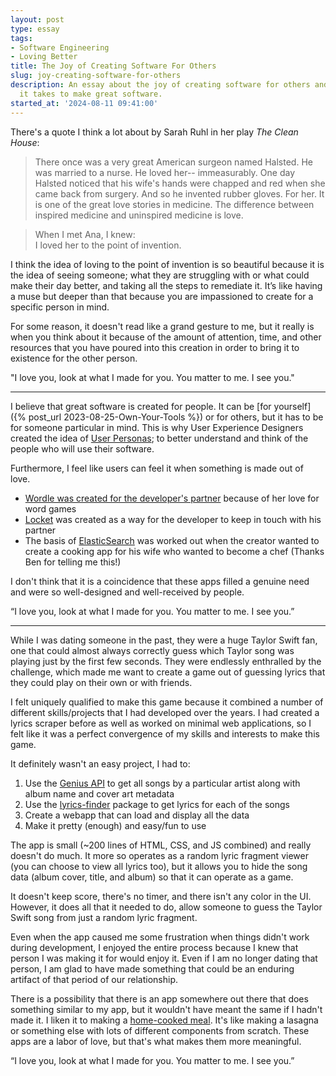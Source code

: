 ```yaml
---
layout: post
type: essay
tags:
- Software Engineering
- Loving Better
title: The Joy of Creating Software For Others
slug: joy-creating-software-for-others
description: An essay about the joy of creating software for others and the love that
  it takes to make great software.
started_at: '2024-08-11 09:41:00'
---
```


There's a quote I think a lot about by Sarah Ruhl in her play *The Clean House*:
> There once was a very great American surgeon named Halsted. He was married to a nurse. He loved her-- immeasurably. One day Halsted noticed that his wife's hands were chapped and red when she came back from surgery. And so he invented rubber gloves. For her. It is one of the great love stories in medicine. The difference between inspired medicine and uninspired medicine is love.

> When I met Ana, I knew:  
I loved her to the point of invention.

I think the idea of loving to the point of invention is so beautiful because it is the idea of seeing someone; what they are struggling with or what could make their day better, and taking all the steps to remediate it. It’s like having a muse but deeper than that because you are impassioned to create for a specific person in mind.

For some reason, it doesn't read like a grand gesture to me, but it really is when you think about it because of the amount of attention, time, and other resources that you have poured into this creation in order to bring it to existence for the other person.

"I love you, look at what I made for you. You matter to me. I see you."

--- 

I believe that great software is created for people. It can be [for yourself]({% post_url 2023-08-25-Own-Your-Tools %}) or for others, but it has to be for someone particular in mind. This is why User Experience Designers created the idea of [User Personas](https://www.interaction-design.org/literature/article/personas-why-and-how-you-should-use-them); to better understand and think of the people who will use their software.

Furthermore, I feel like users can feel it when something is made out of love. 
* [Wordle was created for the developer's partner](https://www.nytimes.com/2022/01/03/technology/wordle-word-game-creator.html) because of her love for word games
* [Locket](https://www.fastcompany.com/90818702/how-locket-a-widget-built-by-a-guy-as-a-gift-to-his-girlfriend-became-an-apple-app-store-award-winner) was created as a way for the developer to keep in touch with his partner
* The basis of [ElasticSearch](https://devm.io/databases/elasticsearch-founder-interview-112677) was worked out when the creator wanted to create a cooking app for his wife who wanted to become a chef (Thanks Ben for telling me this!)

I don't think that it is a coincidence that these apps filled a genuine need and were so well-designed and well-received by people. 

“I love you, look at what I made for you. You matter to me. I see you.”

---

While I was dating someone in the past, they were a huge Taylor Swift fan, one that could almost always correctly guess which Taylor song was playing just by the first few seconds. They were endlessly enthralled by the challenge, which made me want to create a game out of guessing lyrics that they could play on their own or with friends.

I felt uniquely qualified to make this game because it combined a number of different skills/projects that I had developed over the years. I had created a lyrics scraper before as well as worked on minimal web applications, so I felt like it was a perfect convergence of my skills and interests to make this game.

It definitely wasn't an easy project, I had to:
1. Use the [Genius API](https://docs.genius.com/) to get all songs by a particular artist along with album name and cover art metadata 
2. Use the [lyrics-finder](https://www.npmjs.com/package/lyrics-finder) package to get lyrics for each of the songs
3. Create a webapp that can load and display all the data
4. Make it pretty (enough) and easy/fun to use

The app is small (~200 lines of HTML, CSS, and JS combined) and really doesn't do much. It more so operates as a random lyric fragment viewer (you can choose to view all lyrics too), but it allows you to hide the song data (album cover, title, and album) so that it can operate as a game. 

It doesn't keep score, there's no timer, and there isn't any color in the UI. However, it does all that it needed to do, allow someone to guess the Taylor Swift song from just a random lyric fragment.

Even when the app caused me some frustration when things didn't work during development, I enjoyed the entire process because I knew that person I was making it for would enjoy it. Even if I am no longer dating that person, I am glad to have made something that could be an enduring artifact of that period of our relationship.

There is a possibility that there is an app somewhere out there that does something similar to my app, but it wouldn't have meant the same if I hadn't made it. I liken it to making a [home-cooked meal](https://www.robinsloan.com/notes/home-cooked-app/). It's like making a lasagna or something else with lots of different components from scratch. These apps are a labor of love, but that's what makes them more meaningful.

“I love you, look at what I made for you. You matter to me. I see you.”